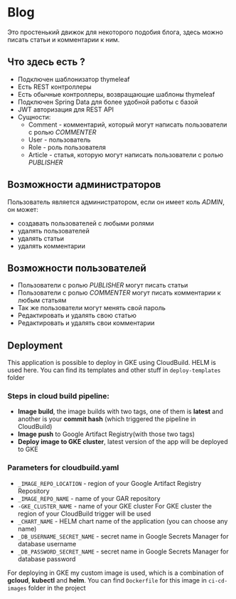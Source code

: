# Blog
Это простенький движок для некоторого подобия блога, здесь можно писать статьи и комментарии к ним.
## Что здесь есть ?
* Подключен шаблонизатор thymeleaf
* Есть REST контроллеры
* Есть обычные контроллеры, возвращающие шаблоны thymeleaf
* Подключен Spring Data для более удобной работы с базой
* JWT авторизация для REST API
* Сущности:
  * Comment - комментарий, который могут написать пользователи с ролью _COMMENTER_
  * User - пользователь
  * Role - роль пользователя
  * Article - статья, которую могут написать пользователи с ролью _PUBLISHER_
## Возможности администраторов
Пользователь является администратором, если он имеет коль _ADMIN_, он может:
* создавать пользователей с любыми ролями
* удалять пользователей
* удалять статьи
* удалять комментарии
## Возможности пользователей
* Пользователи с ролью _PUBLISHER_ могут писать статьи
* Пользователи с ролью _COMMENTER_ могут писать комментарии к любым статьям
* Так же пользователи могут менять свой пароль
* Редактировать и удалять свою статью
* Редактировать и удалять свои комментарии
## Deployment
This application is possible to deploy in GKE using CloudBuild.
HELM is used here. You can find its templates and other stuff in `deploy-templates` folder

### Steps in cloud build pipeline:
* __Image build__,
  the image builds with two tags, one of them is __latest__ and another is your __commit hash__ (which triggered the pipeline in CloudBuild)
* __Image push__ to Google Artifact Registry(with those two tags)
* __Deploy image to GKE cluster__,
  latest version of the app will be deployed to GKE

### Parameters for cloudbuild.yaml
* `_IMAGE_REPO_LOCATION` - region of your Google Artifact Registry Repository
* `_IMAGE_REPO_NAME` - name of your GAR repository
* `-GKE_CLUSTER_NAME` - name of your GKE cluster
  For GKE cluster the region of your CloudBuild trigger will be used
* `_CHART_NAME` - HELM chart name of the application (you can choose any name)
* `_DB_USERNAME_SECRET_NAME` - secret name in Google Secrets Manager for database username
* `_DB_PASSWORD_SECRET_NAME` - secret name in Google Secrets Manager for database password

For deploying in GKE my custom image is used, which is a combination of __gcloud__, __kubectl__ and __helm__.
You can find `Dockerfile` for this image in `ci-cd-images` folder in the project


